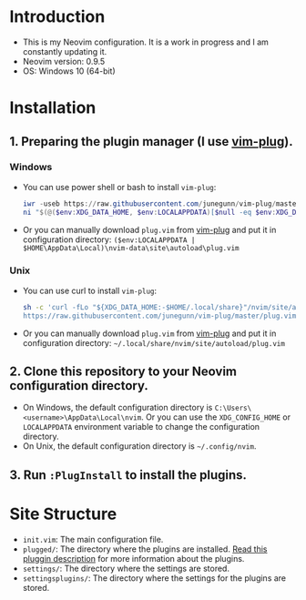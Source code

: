 # Introduction

- This is my Neovim configuration. It is a work in progress and I am constantly updating it.
- Neovim version: 0.9.5
- OS: Windows 10 (64-bit)

# Installation

## 1. Preparing the plugin manager (I use [vim-plug](https://github.com/junegunn/vim-plug)).
### Windows
- You can use power shell or bash to install `vim-plug`:
    ```powershell
    iwr -useb https://raw.githubusercontent.com/junegunn/vim-plug/master/plug.vim |`
    ni "$(@($env:XDG_DATA_HOME, $env:LOCALAPPDATA)[$null -eq $env:XDG_DATA_HOME])/nvim-data/site/autoload/plug.vim" -Force
    ```
- Or you can manually download `plug.vim` from [vim-plug](https://raw.githubusercontent.com/junegunn/vim-plug/master/plug.vim) and put it in configuration directory: `($env:LOCALAPPDATA | $HOME\AppData\Local)\nvim-data\site\autoload\plug.vim`


### Unix
- You can use curl to install `vim-plug`:
    ```bash
    sh -c 'curl -fLo "${XDG_DATA_HOME:-$HOME/.local/share}"/nvim/site/autoload/plug.vim --create-dirs \
    https://raw.githubusercontent.com/junegunn/vim-plug/master/plug.vim'
    ```
- Or you can manually download `plug.vim` from [vim-plug](https://raw.githubusercontent.com/junegunn/vim-plug/master/plug.vim) and put it in configuration directory: `~/.local/share/nvim/site/autoload/plug.vim`
## 2. Clone this repository to your Neovim configuration directory.
- On Windows, the default configuration directory is `C:\Users\<username>\AppData\Local\nvim`. Or you can use the `XDG_CONFIG_HOME` or `LOCALAPPDATA` environment variable to change the configuration directory.
- On Unix, the default configuration directory is `~/.config/nvim`.
## 3. Run `:PlugInstall` to install the plugins.

# Site Structure
- `init.vim`: The main configuration file.
- `plugged/`: The directory where the plugins are installed. [Read this pluggin description](/settingsplugins/README.md) for more information about the plugins.
- `settings/`: The directory where the settings are stored.
- `settingsplugins/`: The directory where the settings for the plugins are stored.

